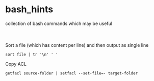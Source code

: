 # bash_hints
collection of bash commands which may be useful
<br>
<br>
<br>
<br>
Sort a file (which has content per line) and then output as single line

```sort file | tr '\n' ' '```

Copy ACL

```getfacl source-folder | setfacl --set-file=- target-folder```

